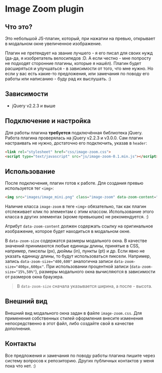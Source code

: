 # Image Zoom plugin
## Что это?
Это небольшой JS-плагин, который, при нажатии на превью, открывает в модальном окне увеличенное изображение.

Плагин не претендует на звание лучшего - я его писал для своих нужд (да-да, я изобретатель велосипедов :D. А если честно - мне попросту не подходят сторонние плагины, которые я нашёл). Плагин будет расширяться и улучшаться - в зависимости от того, что мне нужно. Но если у вас есть какие-то предложения, или замечания по поводу его работы или написанию - буду рад их выслушать. :)
## Зависимости
* jQuery v2.2.3 и выше

## Подключение и настройка
Для работы плагина **требуется** подключённая библиотека jQuery. Работа плагина проверялась на jQuery v2.2.3 и v3.0.0.
Сам плагин настраивать не нужно, достаточно его подключить, указав в `header`:
```html
<link rel="stylesheet" href="css/image-zoom.css">
<script type="text/javascript" src="js/image-zoom-0.1.min.js"></script>
```
## Использование
После подключения, плагин готов к работе. Для создания превью используется тег `<img>`:
```html
<img src="images/image_mini.png" class="image-zoom" data-zoom-content="images/image_full.png" data-zoom-size="400px,600px">
```
Наличие класса `image-zoom` в теге `<img>` обязательно, так как плагин отслеживает клик по элементам с этим классом. Использование этого класса в других элементах (кроме превьюшек) не рекомендуется. :)

Атрибут `data-zoom-content` должен содержать ссылку на оригинальное изображение, которое будет находиться в модальном окне.

В `data-zoom-size` содержатся размеры модального окна. В качестве значений принимаются любые единицы длины, принятые в CSS, например, пикселы (px), дюймы (in), пункты (pt) и др. Если явно не указать единицу длины, то будут использоваться пиксели. Например, запись `data-zoom-size="400,600"` аналогична записи `data-zoom-size="400px,600px"`. При использовании процентной записи (`data-zoom-size="15%,50%"`), размеры модального окна вычисляются в зависимости от размеров окна браузера.
> В `data-zoom-size` сначала указывается ширина, а после - высота.

## Внешний вид
Внешний вид модального окна задан в файле `image-zoom.css`. Для применения собственных стилей оформления внесите изменения непосредственно в этот файл, либо создайте свой в качестве дополнения.
## Контакты
Все предложения и замечания по поводу работы плагина пишите через систему вопросов к репозиторию. Других публичных контактов у меня пока что нет. :)
